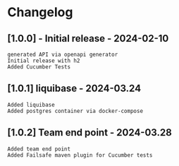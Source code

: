 # Changelog

## [1.0.0] - Initial release - 2024-02-10
	generated API via openapi generator
    Initial release with h2
    Added Cucumber Tests 

## [1.0.1] liquibase - 2024-03.24 
    Added liquibase
    Added postgres container via docker-compose

## [1.0.2] Team end point - 2024-03.28
    Added team end point
    Added Failsafe maven plugin for Cucumber tests
    
